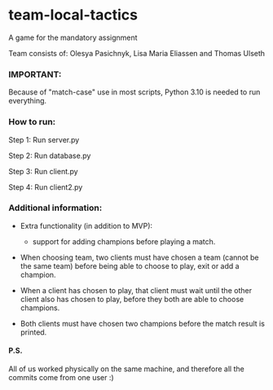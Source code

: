 # team-local-tactics
A game for the mandatory assignment

Team consists of:
Olesya Pasichnyk,
Lisa Maria Eliassen
and Thomas Ulseth 

### IMPORTANT:
Because of "match-case" use in most scripts, 
Python 3.10 is needed to run everything.

### How to run:
Step 1: Run server.py 

Step 2: Run database.py

Step 3: Run client.py

Step 4: Run client2.py


### Additional information:
- Extra functionality (in addition to MVP):
  - support for adding champions before playing a match.

- When choosing team, two clients must have chosen a team 
(cannot be the same team) before being able to choose to play, exit or add a champion.
- When a client has chosen to play, that client must wait until the
other client also has chosen to play, before they both are able to choose champions.
- Both clients must have chosen two champions before the match result is printed.


#### P.S.
All of us worked physically on the same machine, and therefore all the commits come from one user :)